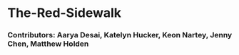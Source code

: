 # The-Red-Sidewalk
### Contributors: Aarya Desai, Katelyn Hucker, Keon Nartey, Jenny Chen, Matthew Holden
